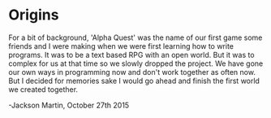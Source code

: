 # Origins

For a bit of background, 'Alpha Quest' was the name of our first game some friends and I were making when
we were first learning how to write programs. It was to be a text based RPG with an open world. But it
was to complex for us at that time so we slowly dropped the project. We have gone our own ways in programming
now and don't work together as often now. But I decided for memories sake I would go ahead and finish the first world
we created together.

-Jackson Martin, October 27th 2015
